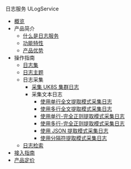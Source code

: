 <div class="sidebar_title icon-product__ulogservice" title="日志服务 ULogService">日志服务 ULogService</div> 



* [概览](/ulogservice/README)
* 产品简介
  * [什么是日志服务](/ulogservice/introduction)
  * [功能特性](/ulogservice/features)
  * [产品优势](/ulogservice/advantages)
* 操作指南
  * [日志集](/ulogservice/resource/logset)
  * [日志主题](/ulogservice/resource/topic)
  * 日志采集
    * [采集 UK8S 集群日志](/ulogservice/collect/UK8S)
    * 采集文本日志
      * [使用单行全文提取模式采集日志](/ulogservice/collect/text/minimal_line)
      * [使用多行全文提取模式采集日志](/ulogservice/collect/text/multi_line)
      * [使用单行-完全正则提取模式采集日志](/ulogservice/collect/text/full_regex)
      * [使用多行-完全正则提取模式采集日志](/ulogservice/collect/text/multi_line_full_regex)
      * [使用 JSON 提取模式采集日志](/ulogservice/collect/text/json)
      * [使用分隔符提取模式采集日志](/ulogservice/collect/text/delimiter)
  * [日志检索](/ulogservice/operate/search)
* [接入指南](/ulogservice/operate/practice)
* [产品定价](/ulogservice/operate/price)

